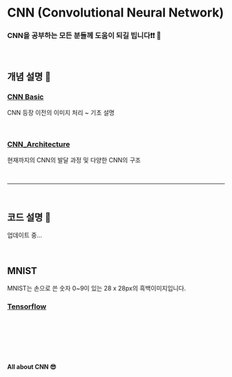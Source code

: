 # CNN (Convolutional Neural Network)

### CNN을 공부하는 모든 분들께 도움이 되길 빕니다&#10071;&#10071; &#128578;

<br/>

## 개념 설명 &#128220;
### [CNN Basic](https://github.com/hwk06023/CNN/blob/master/CNN_Basic.md)  
CNN 등장 이전의 이미지 처리 ~ 기초 설명  

<br/>

### [CNN_Architecture](https://github.com/hwk06023/CNN/blob/master/CNN_Architecture.md)
현재까지의 CNN의 발달 과정 및 다양한 CNN의 구조  

<br/>

---

<br/>

## 코드 설명 &#128195;

업데이트 중...

<br/>

## MNIST
MNIST는 손으로 쓴 숫자 0~9이 있는 28 x 28px의 흑백이미지입니다.

### [Tensorflow](https://github.com/hwk06023/CNN/blob/master/MNIST_Tensorflow.py)

<br/><br/><br/><br/><br/>

#### All about CNN &#128526;
